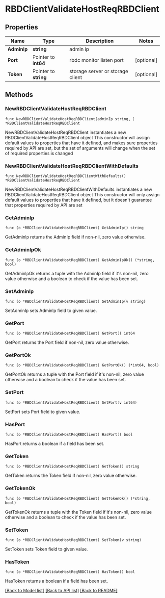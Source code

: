 # RBDClientValidateHostReqRBDClient

## Properties

Name | Type | Description | Notes
------------ | ------------- | ------------- | -------------
**AdminIp** | **string** | admin ip | 
**Port** | Pointer to **int64** | rbdc monitor listen port | [optional] 
**Token** | Pointer to **string** | storage server or storage client | [optional] 

## Methods

### NewRBDClientValidateHostReqRBDClient

`func NewRBDClientValidateHostReqRBDClient(adminIp string, ) *RBDClientValidateHostReqRBDClient`

NewRBDClientValidateHostReqRBDClient instantiates a new RBDClientValidateHostReqRBDClient object
This constructor will assign default values to properties that have it defined,
and makes sure properties required by API are set, but the set of arguments
will change when the set of required properties is changed

### NewRBDClientValidateHostReqRBDClientWithDefaults

`func NewRBDClientValidateHostReqRBDClientWithDefaults() *RBDClientValidateHostReqRBDClient`

NewRBDClientValidateHostReqRBDClientWithDefaults instantiates a new RBDClientValidateHostReqRBDClient object
This constructor will only assign default values to properties that have it defined,
but it doesn't guarantee that properties required by API are set

### GetAdminIp

`func (o *RBDClientValidateHostReqRBDClient) GetAdminIp() string`

GetAdminIp returns the AdminIp field if non-nil, zero value otherwise.

### GetAdminIpOk

`func (o *RBDClientValidateHostReqRBDClient) GetAdminIpOk() (*string, bool)`

GetAdminIpOk returns a tuple with the AdminIp field if it's non-nil, zero value otherwise
and a boolean to check if the value has been set.

### SetAdminIp

`func (o *RBDClientValidateHostReqRBDClient) SetAdminIp(v string)`

SetAdminIp sets AdminIp field to given value.


### GetPort

`func (o *RBDClientValidateHostReqRBDClient) GetPort() int64`

GetPort returns the Port field if non-nil, zero value otherwise.

### GetPortOk

`func (o *RBDClientValidateHostReqRBDClient) GetPortOk() (*int64, bool)`

GetPortOk returns a tuple with the Port field if it's non-nil, zero value otherwise
and a boolean to check if the value has been set.

### SetPort

`func (o *RBDClientValidateHostReqRBDClient) SetPort(v int64)`

SetPort sets Port field to given value.

### HasPort

`func (o *RBDClientValidateHostReqRBDClient) HasPort() bool`

HasPort returns a boolean if a field has been set.

### GetToken

`func (o *RBDClientValidateHostReqRBDClient) GetToken() string`

GetToken returns the Token field if non-nil, zero value otherwise.

### GetTokenOk

`func (o *RBDClientValidateHostReqRBDClient) GetTokenOk() (*string, bool)`

GetTokenOk returns a tuple with the Token field if it's non-nil, zero value otherwise
and a boolean to check if the value has been set.

### SetToken

`func (o *RBDClientValidateHostReqRBDClient) SetToken(v string)`

SetToken sets Token field to given value.

### HasToken

`func (o *RBDClientValidateHostReqRBDClient) HasToken() bool`

HasToken returns a boolean if a field has been set.


[[Back to Model list]](../README.md#documentation-for-models) [[Back to API list]](../README.md#documentation-for-api-endpoints) [[Back to README]](../README.md)


